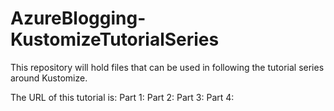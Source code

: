 # AzureBlogging-KustomizeTutorialSeries
This repository will hold files that can be used in following the tutorial series around Kustomize. 

The URL of this tutorial is:
Part 1:
Part 2:
Part 3: 
Part 4:
